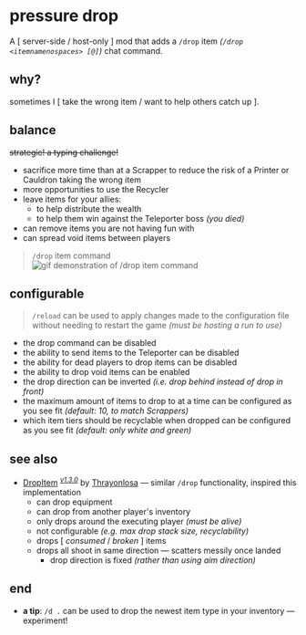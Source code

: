 # pressure drop

A \[ server-side / host-only \] mod that adds a `/drop` item *(`/drop <itemnamenospaces> [@]`)* chat command.

## why?

sometimes I \[ take the wrong item / want to help others catch up \].

## balance

~~strategic! a typing challenge!~~

- sacrifice more time than at a Scrapper to reduce the risk of a Printer or Cauldron taking the wrong item
- more opportunities to use the Recycler
- leave items for your allies:
    - to help distribute the wealth
    - to help them win against the Teleporter boss *(you died)*
- can remove items you are not having fun with
- can spread void items between players

> `/drop` item command\
![gif demonstration of /drop item command](https://github.com/itsschwer/pressure-drop/blob/main/xtra/demo-drop-item.gif?raw=true)

## configurable

> `/reload` can be used to apply changes made to the configuration file without needing to restart the game *(must be hosting a run to use)*

- the drop command can be disabled
- the ability to send items to the Teleporter can be disabled
- the ability for dead players to drop items can be disabled
- the ability to drop void items can be enabled
- the drop direction can be inverted *(i.e. drop behind instead of drop in front)*
- the maximum amount of items to drop to at a time can be configured as you see fit *(default: 10, to match Scrappers)*
- which item tiers should be recyclable when dropped can be configured as you see fit *(default: only white and green)*

## see also

- [DropItem](https://thunderstore.io/package/Thrayonlosa/DropItem/) <sup>[*v1.3.0*](https://thunderstore.io/package/Thrayonlosa/DropItem/1.3.0/)</sup> by [Thrayonlosa](https://thunderstore.io/package/Thrayonlosa/) — similar `/drop` functionality, inspired this implementation
    - can drop equipment
    - can drop from another player's inventory
    - only drops around the executing player *(must be alive)*
    - not configurable *(e.g. max drop stack size, recyclability)*
    - drops \[ *consumed* / *broken* \] items
    - drops all shoot in same direction — scatters messily once landed
        - drop direction is fixed *(rather than using aim direction)*

## end

- **a tip**: `/d .` can be used to drop the newest item type in your inventory — experiment!
